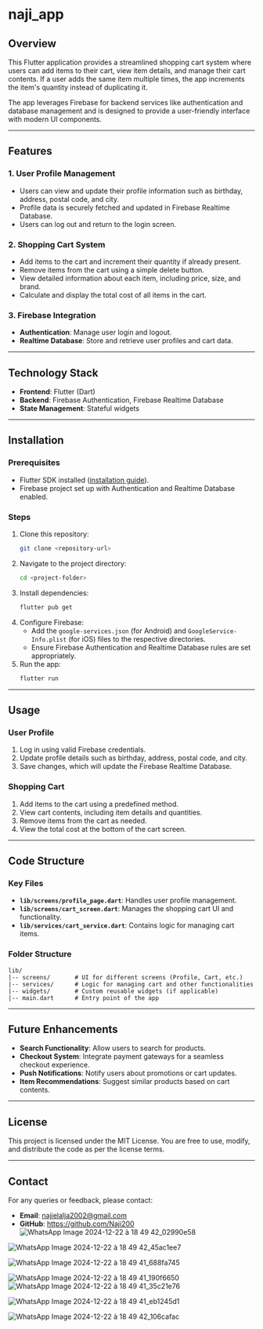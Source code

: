 # naji_app


## Overview
This Flutter application provides a streamlined shopping cart system where users can add items to their cart, view item details, and manage their cart contents. If a user adds the same item multiple times, the app increments the item's quantity instead of duplicating it.

The app leverages Firebase for backend services like authentication and database management and is designed to provide a user-friendly interface with modern UI components.

---

## Features

### 1. User Profile Management
- Users can view and update their profile information such as birthday, address, postal code, and city.
- Profile data is securely fetched and updated in Firebase Realtime Database.
- Users can log out and return to the login screen.

### 2. Shopping Cart System
- Add items to the cart and increment their quantity if already present.
- Remove items from the cart using a simple delete button.
- View detailed information about each item, including price, size, and brand.
- Calculate and display the total cost of all items in the cart.

### 3. Firebase Integration
- **Authentication**: Manage user login and logout.
- **Realtime Database**: Store and retrieve user profiles and cart data.

---

## Technology Stack
- **Frontend**: Flutter (Dart)
- **Backend**: Firebase Authentication, Firebase Realtime Database
- **State Management**: Stateful widgets

---

## Installation

### Prerequisites
- Flutter SDK installed ([installation guide](https://docs.flutter.dev/get-started/install)).
- Firebase project set up with Authentication and Realtime Database enabled.

### Steps
1. Clone this repository:
   ```bash
   git clone <repository-url>
   ```
2. Navigate to the project directory:
   ```bash
   cd <project-folder>
   ```
3. Install dependencies:
   ```bash
   flutter pub get
   ```
4. Configure Firebase:
   - Add the `google-services.json` (for Android) and `GoogleService-Info.plist` (for iOS) files to the respective directories.
   - Ensure Firebase Authentication and Realtime Database rules are set appropriately.
5. Run the app:
   ```bash
   flutter run
   ```

---

## Usage

### User Profile
1. Log in using valid Firebase credentials.
2. Update profile details such as birthday, address, postal code, and city.
3. Save changes, which will update the Firebase Realtime Database.

### Shopping Cart
1. Add items to the cart using a predefined method.
2. View cart contents, including item details and quantities.
3. Remove items from the cart as needed.
4. View the total cost at the bottom of the cart screen.

---

## Code Structure

### Key Files
- **`lib/screens/profile_page.dart`**: Handles user profile management.
- **`lib/screens/cart_screen.dart`**: Manages the shopping cart UI and functionality.
- **`lib/services/cart_service.dart`**: Contains logic for managing cart items.

### Folder Structure
```
lib/
|-- screens/       # UI for different screens (Profile, Cart, etc.)
|-- services/      # Logic for managing cart and other functionalities
|-- widgets/       # Custom reusable widgets (if applicable)
|-- main.dart      # Entry point of the app
```

---

## Future Enhancements
- **Search Functionality**: Allow users to search for products.
- **Checkout System**: Integrate payment gateways for a seamless checkout experience.
- **Push Notifications**: Notify users about promotions or cart updates.
- **Item Recommendations**: Suggest similar products based on cart contents.

---

## License
This project is licensed under the MIT License. You are free to use, modify, and distribute the code as per the license terms.

---

## Contact
For any queries or feedback, please contact:
- **Email**: najielalja2002@gmail.com
- **GitHub**: https://github.com/Naji200
![WhatsApp Image 2024-12-22 à 18 49 42_02990e58](https://github.com/user-attachments/assets/f087c40a-a4c3-478f-b27e-72b551302b68)

![WhatsApp Image 2024-12-22 à 18 49 42_45ac1ee7](https://github.com/user-attachments/assets/bc65116c-6631-4c09-9e7a-90cc3c53fd52)

![WhatsApp Image 2024-12-22 à 18 49 41_688fa745](https://github.com/user-attachments/assets/010790a2-1e89-4ada-924a-1eacf9d957e7)

![WhatsApp Image 2024-12-22 à 18 49 41_190f6650](https://github.com/user-attachments/assets/416645d7-bdd3-49da-a0ad-ca10b889335b)
![WhatsApp Image 2024-12-22 à 18 49 41_35c21e76](https://github.com/user-attachments/assets/4ada17f0-3e60-4916-8086-21b7e3cbe8bb)

![WhatsApp Image 2024-12-22 à 18 49 41_eb1245d1](https://github.com/user-attachments/assets/71a1d918-a067-4609-86b8-9e65f3c62fa9)

![WhatsApp Image 2024-12-22 à 18 49 42_106cafac](https://github.com/user-attachments/assets/434898e4-6fa5-41ff-919d-c9f797bfdb20)


